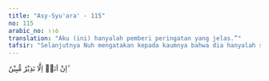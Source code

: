 ```yaml
---
title: "Asy-Syu'ara' - 115"
no: 115
arabic_no: ١١٥
translation: "Aku (ini) hanyalah pemberi peringatan yang jelas.”"
tafsir: "Selanjutnya Nuh mengatakan kepada kaumnya bahwa dia hanyalah seorang rasul yang diutus Allah kepada mereka untuk menyampaikan agama-Nya. Ia juga menyampaikan peringatan dan ancaman bahwa azab Allah akan ditimpakan kepada orang-orang yang ingkar dan durhaka, serta orang-orang yang mengingkari seruan rasul. Sedangkan orang-orang yang mengikuti seruan rasul, dan mengindahkan perkataan dan ancaman itu, baik kaya atau miskin, bangsawan atau rakyat biasa, akan dibalas Allah dengan surga yang penuh kenikmatan."
---
```

اِنْ اَنَا۠ اِلَّا نَذِيْرٌ مُّبِيْنٌ ۗ 